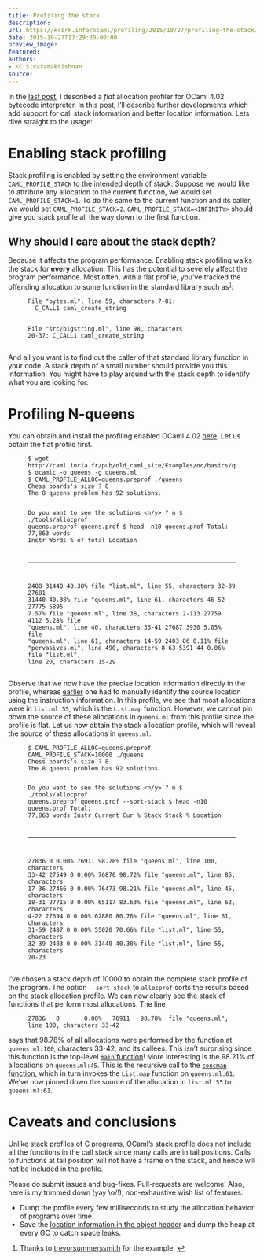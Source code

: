 ```yaml
---
title: Profiling the stack
description:
url: https://kcsrk.info/ocaml/profiling/2015/10/27/profiling-the-stack/
date: 2015-10-27T17:29:30-00:00
preview_image:
featured:
authors:
- KC Sivaramakrishnan
source:
---
```


<p>In the <a href="http://kcsrk.info/ocaml/profiling/2015/09/23/bytecode-allocation-profiler/">last
post</a>,
I described a <em>flat</em> allocation profiler for OCaml 4.02 bytecode interpreter.
In this post, I&rsquo;ll describe further developments which add support for call
stack information and better location information. Lets dive straight to the
usage:</p>



<h1>Enabling stack profiling</h1>

<p>Stack profiling is enabled by setting the environment variable
<code class="language-plaintext highlighter-rouge">CAML_PROFILE_STACK</code> to the intended depth of stack. Suppose we would like to
attribute any allocation to the current function, we would set
<code class="language-plaintext highlighter-rouge">CAML_PROFILE_STACK=1</code>. To do the same to the current function and its caller,
we would set <code class="language-plaintext highlighter-rouge">CAML_PROFILE_STACK=2</code>. <code class="language-plaintext highlighter-rouge">CAML_PROFILE_STACK=&lt;INFINITY&gt;</code> should
give you stack profile all the way down to the first function.</p>

<h2>Why should I care about the stack depth?</h2>

<p>Because it affects the program performance. Enabling stack profiling walks the
stack for <strong>every</strong> allocation. This has the potential to severely affect the
program performance. Most often, with a flat profile, you&rsquo;ve tracked the
offending allocation to some function in the standard library such as<sup role="doc-noteref"><a href="https://kcsrk.info/atom-ocaml.xml#fn:1" class="footnote" rel="footnote">1</a></sup>:</p>

<figure class="highlight"><pre><code class="language-bash" data-lang="bash">File <span class="s2">&quot;bytes.ml&quot;</span>, line 59, characters 7-81:
  C_CALL1 caml_create_string

File <span class="s2">&quot;src/bigstring.ml&quot;</span>, line 98, characters 20-37:
  C_CALL1 caml_create_string</code></pre></figure>

<p>And all you want is to find out the caller of that standard library function in
your code. A stack depth of a small number should provide you this information.
You might have to play around with the stack depth to identify what you are
looking for.</p>

<h1>Profiling N-queens</h1>

<p>You can obtain and install the profiling enabled OCaml 4.02
<a href="http://kcsrk.info/ocaml/profiling/2015/09/23/bytecode-allocation-profiler/#instructions">here</a>.
Let us obtain the flat profile first.</p>

<figure class="highlight"><pre><code class="language-bash" data-lang="bash"><span class="nv">$ </span>wget http://caml.inria.fr/pub/old_caml_site/Examples/oc/basics/queens.ml
<span class="nv">$ </span>ocamlc <span class="nt">-o</span> queens <span class="nt">-g</span> queens.ml
<span class="nv">$ CAML_PROFILE_ALLOC</span><span class="o">=</span>queens.preprof ./queens
Chess boards<span class="s1">'s size ? 8
The 8 queens problem has 92 solutions.

Do you want to see the solutions &lt;n/y&gt; ? n
$ ./tools/allocprof queens.preprof queens.prof
$ head -n10 queens.prof
Total: 77,863 words
Instr   Words   % of total      Location
-----   -----   ----------      --------
2488    31440   40.38%          file &quot;list.ml&quot;, line 55, characters 32-39
27681   31440   40.38%          file &quot;queens.ml&quot;, line 61, characters 46-52
27775   5895    7.57%           file &quot;queens.ml&quot;, line 38, characters 2-113
27759   4112    5.28%           file &quot;queens.ml&quot;, line 40, characters 33-41
27687   3930    5.05%           file &quot;queens.ml&quot;, line 61, characters 14-59
2403    86      0.11%           file &quot;pervasives.ml&quot;, line 490, characters 8-63
5391    44      0.06%           file &quot;list.ml&quot;, line 20, characters 15-29</span></code></pre></figure>

<p>Observe that we now have the precise location information directly in the
profile, whereas
<a href="http://kcsrk.info/ocaml/profiling/2015/09/23/bytecode-allocation-profiler">earlier</a>
one had to manually identify the source location using the instruction
information. In this profile, we see that most allocations were in
<code class="language-plaintext highlighter-rouge">list.ml:55</code>, which is the <code class="language-plaintext highlighter-rouge">List.map</code> function. However, we cannot pin down the
source of these allocations in <code class="language-plaintext highlighter-rouge">queens.ml</code> from this profile since the profile
is flat. Let us now obtain the stack allocation profile, which will reveal the
source of these allocations in <code class="language-plaintext highlighter-rouge">queens.ml</code>.</p>

<figure class="highlight"><pre><code class="language-bash" data-lang="bash"><span class="nv">$ CAML_PROFILE_ALLOC</span><span class="o">=</span>queens.preprof <span class="nv">CAML_PROFILE_STACK</span><span class="o">=</span>10000 ./queens
Chess boards<span class="s1">'s size ? 8
The 8 queens problem has 92 solutions.

Do you want to see the solutions &lt;n/y&gt; ? n
$ ./tools/allocprof queens.preprof queens.prof --sort-stack
$ head -n10 queens.prof
Total: 77,863 words
Instr   Current Cur %   Stack   Stack % Location
-----   ------- -----   -----   ------- --------
27836   0       0.00%   76911   98.78%  file &quot;queens.ml&quot;, line 100, characters 33-42
27549   0       0.00%   76870   98.72%  file &quot;queens.ml&quot;, line 85, characters 17-36
27466   0       0.00%   76473   98.21%  file &quot;queens.ml&quot;, line 45, characters 18-31
27715   0       0.00%   65117   83.63%  file &quot;queens.ml&quot;, line 62, characters 4-22
27694   0       0.00%   62880   80.76%  file &quot;queens.ml&quot;, line 61, characters 31-59
2487    0       0.00%   55020   70.66%  file &quot;list.ml&quot;, line 55, characters 32-39
2483    0       0.00%   31440   40.38%  file &quot;list.ml&quot;, line 55, characters 20-23</span></code></pre></figure>

<p>I&rsquo;ve chosen a stack depth of 10000 to obtain the complete stack profile of the
program. The option <code class="language-plaintext highlighter-rouge">--sort-stack</code> to <code class="language-plaintext highlighter-rouge">allocprof</code> sorts the results based on
the stack allocation profile. We can now clearly see the stack of functions
that perform most allocations. The line</p>

<figure class="highlight"><pre><code class="language-bash" data-lang="bash">27836   0       0.00%   76911   98.78%  file <span class="s2">&quot;queens.ml&quot;</span>, line 100, characters 33-42</code></pre></figure>

<p>says that 98.78% of all allocations were performed by the function at
<code class="language-plaintext highlighter-rouge">queens.ml:100</code>, characters 33-42, and its callees. This isn&rsquo;t surprising since
this function is the top-level <a href="https://github.com/kayceesrk/code-snippets/blob/master/queens.ml#L100"><code class="language-plaintext highlighter-rouge">main</code>
function</a>!
More interesting is the 98.21% of allocations on <code class="language-plaintext highlighter-rouge">queens.ml:45</code>. This is the
recursive call to the <a href="https://github.com/kayceesrk/code-snippets/blob/master/queens.ml#L43"><code class="language-plaintext highlighter-rouge">concmap</code>
function</a>,
which in turn invokes the <code class="language-plaintext highlighter-rouge">List.map</code> function on <code class="language-plaintext highlighter-rouge">queens.ml:61</code>. We&rsquo;ve now
pinned down the source of the allocation in <code class="language-plaintext highlighter-rouge">list.ml:55</code> to <code class="language-plaintext highlighter-rouge">queens.ml:61</code>.</p>

<h1>Caveats and conclusions</h1>

<p>Unlike stack profiles of C programs, OCaml&rsquo;s stack profile does not include all
the functions in the call stack since many calls are in tail positions. Calls
to functions at tail position will not have a frame on the stack, and hence
will not be included in the profile.</p>

<p>Please do submit issues and bug-fixes. Pull-requests are welcome! Also, here is
my trimmed down (yay \o/!), non-exhaustive wish list of features:</p>

<ul>
  <li>Dump the profile every few milliseconds to study the allocation behavior of
programs over time.</li>
  <li>Save the <a href="https://ocaml.org/meetings/ocaml/2013/proposals/profiling-memory.pdf">location information in the object
header</a>
and dump the heap at every GC to catch space leaks.</li>
</ul>

<div class="footnotes" role="doc-endnotes">
  <ol>
    <li role="doc-endnote">
      <p>Thanks to <a href="https://github.com/trevorsummerssmith">trevorsummerssmith</a> for the example.&nbsp;<a href="https://kcsrk.info/atom-ocaml.xml#fnref:1" class="reversefootnote" role="doc-backlink">&#8617;</a></p>
    </li>
  </ol>
</div>

